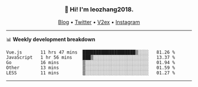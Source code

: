<h3 align="center">👋 Hi! I'm leozhang2018.</h3>
<p align="center">
  <a href="https://code.leozhang2018.me">Blog</a> •
  <a href="https://twitter.com/leozhang2018">Twitter</a> •
  <a href="https://www.v2ex.com/member/leozhang">V2ex</a> •
  <a href="https://www.instagram.com/leozhanghere">Instagram</a>
</p>

-------

📊 **Weekly development breakdown**
<!--START_SECTION:waka-->
```text
Vue.js       11 hrs 47 mins  ████████████████████▒░░░░   81.26 % 
JavaScript   1 hr 56 mins    ███▒░░░░░░░░░░░░░░░░░░░░░   13.37 % 
Go           16 mins         ▒░░░░░░░░░░░░░░░░░░░░░░░░   01.94 % 
Other        13 mins         ▒░░░░░░░░░░░░░░░░░░░░░░░░   01.59 % 
LESS         11 mins         ▒░░░░░░░░░░░░░░░░░░░░░░░░   01.27 % 
```
<!--END_SECTION:waka-->
-------
